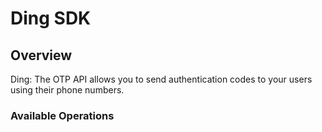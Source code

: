# Ding SDK

## Overview

Ding: The OTP API allows you to send authentication codes to your users using their phone numbers.

### Available Operations

